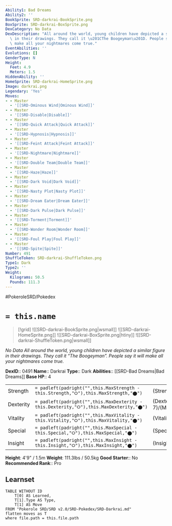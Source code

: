 ```yaml
---
Ability1: Bad Dreams
Ability2: ''
BookSprite: SRD-darkrai-BookSprite.png
BoxSprite: SRD-darkrai-BoxSprite.png
DexCategory: No Data
DexDescription: "All around the world, young children have depicted a similar figure\
  \ in their drawings. They call it \u201CThe Boogeyman\u201D. People say it will\
  \ make all your nightmares come true."
EventAbilities: ''
Evolutions: []
GenderType: N
Height:
  Feet: 4.9
  Meters: 1.5
HiddenAbility: ''
HomeSprite: SRD-darkrai-HomeSprite.png
Image: darkrai.png
Legendary: 'Yes'
Moves:
- - Master
  - '[[SRD-Ominous Wind|Ominous Wind]]'
- - Master
  - '[[SRD-Disable|Disable]]'
- - Master
  - '[[SRD-Quick Attack|Quick Attack]]'
- - Master
  - '[[SRD-Hypnosis|Hypnosis]]'
- - Master
  - '[[SRD-Feint Attack|Feint Attack]]'
- - Master
  - '[[SRD-Nightmare|Nightmare]]'
- - Master
  - '[[SRD-Double Team|Double Team]]'
- - Master
  - '[[SRD-Haze|Haze]]'
- - Master
  - '[[SRD-Dark Void|Dark Void]]'
- - Master
  - '[[SRD-Nasty Plot|Nasty Plot]]'
- - Master
  - '[[SRD-Dream Eater|Dream Eater]]'
- - Master
  - '[[SRD-Dark Pulse|Dark Pulse]]'
- - Master
  - '[[SRD-Torment|Torment]]'
- - Master
  - '[[SRD-Wonder Room|Wonder Room]]'
- - Master
  - '[[SRD-Foul Play|Foul Play]]'
- - Master
  - '[[SRD-Spite|Spite]]'
Number: 491
ShuffleToken: SRD-darkrai-ShuffleToken.png
Type1: Dark
Type2: ''
Weight:
  Kilograms: 50.5
  Pounds: 111.3
---
```


#PokeroleSRD/Pokedex

# `= this.name`

> [!grid]
> ![[SRD-darkrai-BookSprite.png|wsmall]]
> ![[SRD-darkrai-HomeSprite.png]]
> ![[SRD-darkrai-BoxSprite.png|htiny]]
> ![[SRD-darkrai-ShuffleToken.png|wsmall]]


*No Data*
*All around the world, young children have depicted a similar figure in their drawings. They call it “The Boogeyman”. People say it will make all your nightmares come true.*

**DexID**:: 0491
**Name**:: Darkrai
**Type**:: Dark
**Abilities**:: [[SRD-Bad Dreams|Bad Dreams]]
**Base HP**:: 4

|           |                                                                                        |                                          |
| --------- | -------------------------------------------------------------------------------------- | ---------------------------------------- |
| Strength  | `= padleft(padright("",this.MaxStrength - this.Strength,"⭘"),this.MaxStrength,"⬤")`    | (Strength::5)/(MaxStrength::5)   |
| Dexterity | `= padleft(padright("",this.MaxDexterity - this.Dexterity,"⭘"),this.MaxDexterity,"⬤")` | (Dexterity:: 7)/(MaxDexterity::7) |
| Vitality  | `= padleft(padright("",this.MaxVitality - this.Vitality,"⭘"),this.MaxVitality,"⬤")`    | (Vitality::5)/(MaxVitality::5)   |
| Special   | `= padleft(padright("",this.MaxSpecial - this.Special,"⭘"),this.MaxSpecial,"⬤")`       | (Special::7)/(MaxSpecial::7)     |
| Insight   | `= padleft(padright("",this.MaxInsight - this.Insight,"⭘"),this.MaxInsight,"⬤")`       | (Insight::5)/(MaxInsight::5)     |

**Height**: 4'9" / 1.5m
**Weight**: 111.3lbs / 50.5kg
**Good Starter**:: No
**Recommended Rank**:: Pro

## Learnset

```dataview
TABLE WITHOUT ID
    T[0] AS Learned,
    T[1].Type AS Type,
    T[1] AS Move
FROM "Pokerole SRD/SRD v2.0/SRD-Pokedex/SRD-Darkrai.md"
flatten moves as T
where file.path = this.file.path
```
